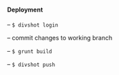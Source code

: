 #### Deployment

– `$ divshot login`

– commit changes to working branch

– `$ grunt build`

– `$ divshot push`


